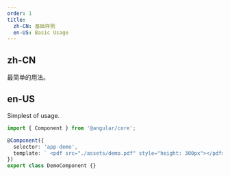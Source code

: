 ```yaml
---
order: 1
title:
  zh-CN: 基础样例
  en-US: Basic Usage
---
```


## zh-CN

最简单的用法。

## en-US

Simplest of usage.

```ts
import { Component } from '@angular/core';

@Component({
  selector: 'app-demo',
  template: ` <pdf src="./assets/demo.pdf" style="height: 300px"></pdf> `,
})
export class DemoComponent {}
```
